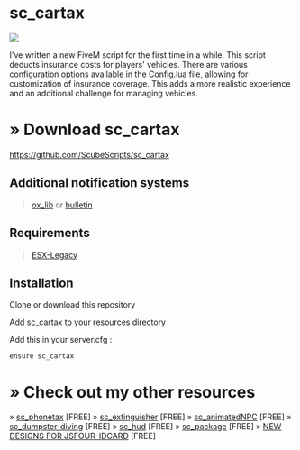 # sc_cartax

![](https://github.com/ScubeScripts/sc_cartax/assets/104854776/befdab3f-c229-4f50-ac85-3525fb53b58e)

I've written a new FiveM script for the first time in a while. This script deducts insurance costs for players' vehicles. There are various configuration options available in the Config.lua file, allowing for customization of insurance coverage. This adds a more realistic experience and an additional challenge for managing vehicles.

# » Download sc_cartax 

https://github.com/ScubeScripts/sc_cartax

## Additional notification systems

> [ox_lib](https://github.com/overextended/ox_lib)
or
> [bulletin](https://github.com/Mobius1/bulletin)

## Requirements

> [ESX-Legacy](https://github.com/esx-framework/esx-legacy)

## Installation
Clone or download this repository

Add sc_cartax to your resources directory

Add this in your server.cfg :
```
ensure sc_cartax 
```

# » Check out my other resources
» [sc_phonetax](https://forum.cfx.re/t/esx-phonetax-free/5152019) [FREE]
» [sc_extinguisher](https://forum.cfx.re/t/release-extinguisher-esx/5183025) [FREE]
» [sc_animatedNPC](https://forum.cfx.re/t/free-animatednpc-standalone/5151612/14) [FREE]
» [sc_dumpster-diving](https://forum.cfx.re/t/release-dumpster-diving-esx/5169846) [FREE]
» [sc_hud](https://forum.cfx.re/t/release-simplehud-esx/5169589) [FREE]
» [sc_package](https://forum.cfx.re/t/release-packages-esx/5178229) [FREE]
» [ NEW DESIGNS FOR JSFOUR-IDCARD](https://forum.cfx.re/t/release-new-designs-for-jsfour-idcard/5173429) [FREE]
